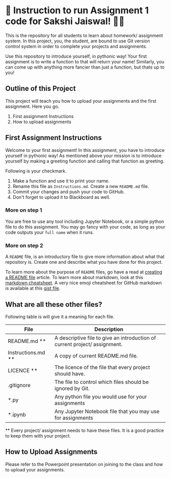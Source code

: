 # :rocket: Instruction to run Assignment 1 code for Sakshi Jaiswal! :apple::icecream:

This is the repository for all students to learn about homework/ assignment system. In this project, you, the student, are bound to use Git version control system in order to complete your projects and assignments.

Use this repository to introduce yourself, in pythonic way! Your first assignment is to write a function to that will return your name! Similarly, you can come up with anything more fancier than just a function, but thats up to you!

## Outline of this Project

This project will teach you how to upload your assignments and the first assignment. Here you go.

1. First assignment Instructions
2. How to upload assignments

## First Assignment Instructions

Welcome to your first assignment! In this assignment, you have to introduce yourself in pythonic way! As mentioned above your mission is to introduce yourself by making a greeting function and calling that function as greeting.

Following is your checkmark.

1. Make a function and use it to print your name.
2. Rename this file as `Instructions.md`. Create a new `README.md` file.
3. Commit your changes and push your code to GitHub.
4. Don't forget to upload it to Blackboard as well.

### More on step 1

You are free to use any tool including Jupyter Notebook, or a simple python file to do this assignment. You may go fancy with your code, as long as your code outputs your `full name` when it runs.

### More on step 2

A `README` file, is an introductory file to give more information about what that repository is. Create one and describe what you have done for this project. 

To learn more about the purpose of `README` files, go have a read at [creating a README file](https://medium.com/@latoyazamill/how-to-create-a-readme-md-file-37cffa2d7ab4) article. To learn more about markdown, look at this [markdown cheatsheet](https://github.com/adam-p/markdown-here/wiki/Markdown-Cheatsheet). A very nice emoji cheatsheet for GitHub markdown is available at this [gist file](https://gist.github.com/rxaviers/7360908).

## What are all these other files?

Following table is will give it a meaning for each file.

File | Description |
---- | ----------- |
README.md ** | A descriptive file to give an introduction of current project/ assignment. 
Instructions.md ** | A copy of current README.md file. 
LICENCE ** | The licence of the file that every project should have.
.gitignore | The file to control which files should be ignored by Git.
*.py | Any python file you would use for your assignments
*.ipynb | Any Jupyter Notebook file that you may use for assignments

** Every project/ assignment needs to have these files. It is a good practice to keep them with your project.

## How to Upload Assignments

Please refer to the Powerpoint presentation on joining to the class and how to upload your assignments.
